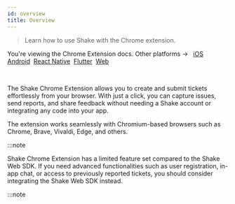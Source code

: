 ```yaml
---
id: overview
title: Overview
---
```


> Learn how to use Shake with the Chrome extension.

<p class="p2 mt-40">You're viewing the Chrome Extension docs. Other platforms → &nbsp;
<a href="/docs/ios/overview/">iOS</a>&nbsp; 
<a href="/docs/android/overview/">Android</a>&nbsp;
<a href="/docs/react/overview/">React Native</a>&nbsp;
<a href="/docs/flutter/overview/">Flutter</a>&nbsp;  
<a href="/docs/web/overview/">Web</a>&nbsp;  
</p>

<br/>

The Shake Chrome Extension allows you to create and submit tickets effortlessly from your browser. 
With just a click, you can capture issues, send reports, and share feedback without needing a Shake account or integrating any code into your app.

The extension works seamlessly with Chromium-based browsers such as Chrome, Brave, Vivaldi, Edge, and others.

:::note

Shake Chrome Extension has a limited feature set compared to the Shake Web SDK.
If you need advanced functionalities such as user registration, in-app chat, or access to previously reported tickets, you should consider integrating the Shake Web SDK instead.

:::note
